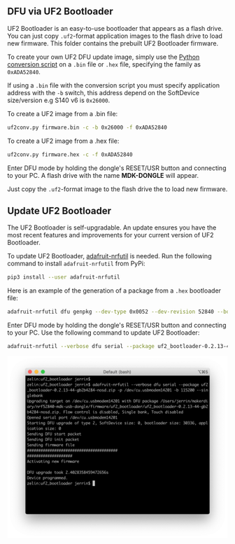 
## DFU via UF2 Bootloader

UF2 Bootloader is an easy-to-use bootloader that appears as a flash drive. You can just copy `.uf2`-format application images to the flash drive to load new firmware. This folder contains the prebuilt UF2 Bootloader firmware.

To create your own UF2 DFU update image, simply use the [Python conversion script](https://github.com/makerdiary/nrf52840-mdk-usb-dongle/tree/master/tools) on a `.bin` file or `.hex` file, specifying the family as `0xADA52840`.

If using a `.bin` file with the conversion script you must specify application address with the `-b` switch, this address depend on the SoftDevice size/version e.g S140 v6 is `0x26000`.

To create a UF2 image from a .bin file:
``` sh
uf2conv.py firmware.bin -c -b 0x26000 -f 0xADA52840
```

To create a UF2 image from a .hex file:
``` sh
uf2conv.py firmware.hex -c -f 0xADA52840
```

Enter DFU mode by holding the dongle's RESET/USR button and connecting to your PC. A flash drive with the name **MDK-DONGLE** will appear.

Just copy the `.uf2`-format image to the flash drive the to load new firmware. 

## Update UF2 Bootloader

The UF2 Bootloader is self-upgradable. An update ensures you have the most recent features and improvements for your current version of UF2 Bootloader. 

To update UF2 Bootloader, [adafruit-nrfutil](https://github.com/adafruit/Adafruit_nRF52_nrfutil) is needed. Run the following command to install `adafruit-nrfutil` from PyPi:

``` sh
pip3 install --user adafruit-nrfutil
```

Here is an example of the generation of a package from a `.hex` bootloader file:

``` sh
adafruit-nrfutil dfu genpkg --dev-type 0x0052 --dev-revision 52840 --bootloader uf2_bootloader-0.2.13-44-gb2b4284-nosd.hex uf2_bootloader-0.2.13-44-gb2b4284-nosd.zip
```

Enter DFU mode by holding the dongle's RESET/USR button and connecting to your PC. Use the following command to update UF2 Bootloader:

``` sh
adafruit-nrfutil --verbose dfu serial --package uf2_bootloader-0.2.13-44-gb2b4284-nosd.zip -p <your-serial-port-name> -b 115200 --singlebank
```

![](../../docs/assets/images/updating-uf2-bootloader.png)

